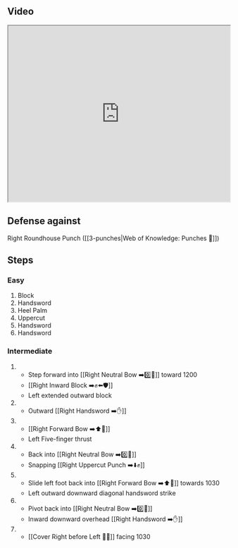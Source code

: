 ## Video

<iframe src="https://www.youtube.com/embed/IXZ6kr4VHQw?start=288&end=305" width="100%" height="400"></iframe>

## Defense against

Right Roundhouse Punch ([[3-punches|Web of Knowledge: Punches 👊]])

## Steps

### Easy

1. Block
2. Handsword
3. Heel Palm
4. Uppercut
5. Handsword
6. Handsword

### Intermediate

1. - Step forward into [[Right Neutral Bow ➡️0️⃣🦶]] toward 1200
   - [[Right Inward Block ➡️✊⬅️🛡️]]
   - Left extended outward block
2. - Outward [[Right Handsword ➡️✋]]
3. - [[Right Forward Bow ➡️⬆️🦶]]
   - Left Five-finger thrust
4. - Back into [[Right Neutral Bow ➡️0️⃣🦶]]
   - Snapping [[Right Uppercut Punch ➡️⬇️✊]]
5. - Slide left foot back into [[Right Forward Bow ➡️⬆️🦶]] towards 1030
   - Left outward downward diagonal handsword strike
6. - Pivot back into [[Right Neutral Bow ➡️0️⃣🦶]]
   - Inward downward overhead [[Right Handsword ➡️✋]]
7. - [[Cover Right before Left 🦶🔄]] facing 1030
